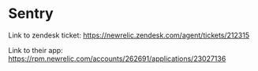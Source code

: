 # Sentry

Link to zendesk ticket: https://newrelic.zendesk.com/agent/tickets/212315

Link to their app:
https://rpm.newrelic.com/accounts/262691/applications/23027136
